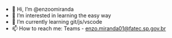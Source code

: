 - 👋 Hi, I’m @enzoomiranda
- 👀 I’m interested in learning the easy way
- 🌱 I’m currently learning git/js/vscode
- 📫 How to reach me: Teams - enzo.miranda01@fatec.sp.gov.br

<!---
enzoomiranda/enzoomiranda is a ✨ special ✨ repository because its `README.md` (this file) appears on your GitHub profile.
You can click the Preview link to take a look at your changes.
--->
